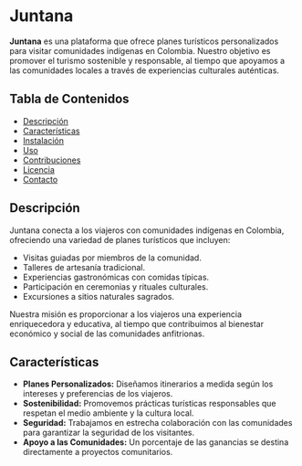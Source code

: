 # Juntana

**Juntana** es una plataforma que ofrece planes turísticos personalizados para visitar comunidades indígenas en Colombia. Nuestro objetivo es promover el turismo sostenible y responsable, al tiempo que apoyamos a las comunidades locales a través de experiencias culturales auténticas.

## Tabla de Contenidos

- [Descripción](#descripción)
- [Características](#características)
- [Instalación](#instalación)
- [Uso](#uso)
- [Contribuciones](#contribuciones)
- [Licencia](#licencia)
- [Contacto](#contacto)

## Descripción

Juntana conecta a los viajeros con comunidades indígenas en Colombia, ofreciendo una variedad de planes turísticos que incluyen:

- Visitas guiadas por miembros de la comunidad.
- Talleres de artesanía tradicional.
- Experiencias gastronómicas con comidas típicas.
- Participación en ceremonias y rituales culturales.
- Excursiones a sitios naturales sagrados.

Nuestra misión es proporcionar a los viajeros una experiencia enriquecedora y educativa, al tiempo que contribuimos al bienestar económico y social de las comunidades anfitrionas.

## Características

- **Planes Personalizados:** Diseñamos itinerarios a medida según los intereses y preferencias de los viajeros.
- **Sostenibilidad:** Promovemos prácticas turísticas responsables que respetan el medio ambiente y la cultura local.
- **Seguridad:** Trabajamos en estrecha colaboración con las comunidades para garantizar la seguridad de los visitantes.
- **Apoyo a las Comunidades:** Un porcentaje de las ganancias se destina directamente a proyectos comunitarios.


